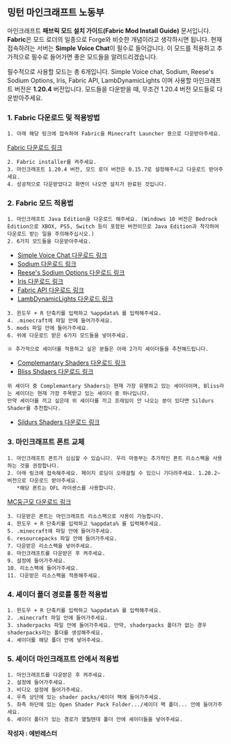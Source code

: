 ## 밍턴 마인크래프트 노동부
마인크래프트 **패브릭 모드 설치 가이드(Fabric Mod Install Guide)** 문서입니다.
**Fabric**은 모드 로더의 일종으로 Forge와 비슷한 개념이라고 생각하시면 됩니다.
현재 접속하려는 서버는 **Simple Voice Chat**이 필수로 들어갑니다.
이 모드를 적용하고 추가적으로 필수로 들어가면 좋은 모드들을 알려드리겠습니다.

필수적으로 사용할 모드는 총 6개입니다. Simple Voice chat, Sodium, Reese's Sodium Options, Iris, Fabric API, LambDynamicLights 이며
사용할 마인크래프트 버전은 **1.20.4** 버전입니다. 모드들을 다운받을 때, 무조건 1.20.4 버전 모드들로 다운받아주세요.



### 1. Fabric 다운로드 및 적용방법
```
1. 아래 해당 링크에 접속하여 Fabric을 Minecraft Launcher 용으로 다운받아주세요.
```
[Fabric 다운로드 링크](https://fabricmc.net/use/installer/)
```
2. Fabric installer를 켜주세요.
3. 마인크래프트 1.20.4 버전, 모드 로더 버전은 0.15.7로 설정해주시고 다운로드 받아주세요.
4. 성공적으로 다운받았다고 화면이 나오면 설치가 완료된 것입니다.
```


### 2. Fabric 모드 적용법
```
1. 마인크래프트 Java Edition을 다운로드 해주세요. (Windows 10 버전은 Bedrock Edition으로 XBOX, PS5, Switch 등이 포함된 버전이므로 Java Edition과 착각하여 다운로드 받는 일을 주의해주십시오.)
2. 6가지 모드들을 다운받아주세요.
```
- [Simple Voice Chat 다운로드 링크](https://cdn.modrinth.com/data/9eGKb6K1/versions/2OsfFUxE/voicechat-fabric-1.20.4-2.5.4.jar)
- [Sodium 다운로드 링크](https://cdn.modrinth.com/data/AANobbMI/versions/4GyXKCLd/sodium-fabric-0.5.8%2Bmc1.20.4.jar)
- [Reese's Sodium Options 다운로드 링크](https://cdn.modrinth.com/data/Bh37bMuy/versions/fkLiGoHs/reeses_sodium_options-1.7.2%2Bmc1.20.4-build.102.jar)
- [Iris 다운로드 링크](https://cdn.modrinth.com/data/YL57xq9U/versions/kGdJ11Rt/iris-mc1.20.4-1.6.17.jar)
- [Fabric API 다운로드 링크](https://cdn.modrinth.com/data/P7dR8mSH/versions/Ca6gRk94/fabric-api-0.96.3%2B1.20.4.jar)
- [LambDynamicLights 다운로드 링크](https://cdn.modrinth.com/data/yBW8D80W/versions/mrQ8ZiyU/lambdynamiclights-2.3.4%2B1.20.4.jar)
```
3. 윈도우 + R 단축키를 입력하고 %appdata% 를 입력해주세요.
4. .minecraft에 파일 안에 들어가주세요.
5. mods 파일 안에 들어가주세요.
6. 위에 다운로드 받은 6가지 모드들을 넣어주세요.
```

```
※ 추가적으로 셰이더를 적용하고 싶은 분들은 아래 2가지 셰이더들을 추천해드립니다.
```
- [Complemantary Shaders 다운로드 링크](https://www.curseforge.com/minecraft/shaders/complementary-unbound)
- [Bliss Shdaers 다운로드 링크](https://www.curseforge.com/minecraft/shaders/bliss-shader)
```
위 셰이더 중 Complemantary Shaders는 현재 가장 유행하고 있는 셰이더이며, Bliss라는 셰이더는 현재 가장 주목받고 있는 셰이더 중 하나입니다.
만약 셰이더를 끼고 싶은데 위 셰이더를 끼고 프레임이 안 나오는 분이 있다면 Sildurs Shader를 추천합니다.
```
- [Sildurs Shaders 다운로드 링크](https://www.curseforge.com/minecraft/shaders/sildurs-vibrant-shaders)

### 3. 마인크래프트 폰트 교체
```
1. 마인크래프트 폰트가 심심할 수 있습니다. 우리 마동부는 추가적인 폰트 리소스팩을 사용하는 것을 권장합나다.
2. 아래 링크에 접속해주세요. 페이지 로딩이 오래걸릴 수 있으니 기다려주세요. 1.20.2~ 버전으로 다운로드 받아주세요.
   *해당 폰트는 OFL 라이센스를 사용합니다.
```
[MC둥근모 다운로드 링크](https://eatch.dev/mcfont/#/neodgm)
```
3. 다운받은 폰트는 마인크래프트 리소스팩으로 사용이 가능합니다.
4. 윈도우 + R 단축키를 입력하고 %appdata% 를 입력해주세요.
5. .minecraft에 파일 안에 들어가주세요.
6. resourcepacks 파일 안에 들어가주세요.
7. 다운받은 리소스팩을 넣어주세요.
8. 마인크래프트를 다운받은 후 켜주세요.
9. 설정에 들어가주세요.
10. 리소스팩에 들어가주세요.
11. 다운받은 리소스팩을 적용해주세요.
```


### 4. 셰이더 폴더 경로를 통한 적용법
```
1. 윈도우 + R 단축키를 입력하고 %appdata% 를 입력해주세요.
2. .minecraft 파일 안에 들어가주세요.
3. shaderpacks 파일 안에 들어가주세요. 만약, shaderpacks 폴더가 없는 경우 shaderpacks라는 폴더를 생성해주세요.
4. 셰이더를 해당 폴더 안에 넣어주세요.
```


### 5. 셰이더 마인크래프트 안에서 적용법
```
1. 마인크래프트를 다운받은 후 켜주세요.
2. 설정에 들어가주세요.
3. 비디오 설정에 들어가주세요.
4. 우측 상단에 있는 shader packs/셰이더 팩에 들어가주세요.
5. 좌측 하단에 있는 Open Shader Pack Folder.../셰이더 팩 폴더... 안에 들어가주세요.
6. 셰이더 폴더가 있는 경로가 열릴텐데 폴더 안에 셰이더들을 넣어주세요.
```


**작성자 : 에반레스터**
